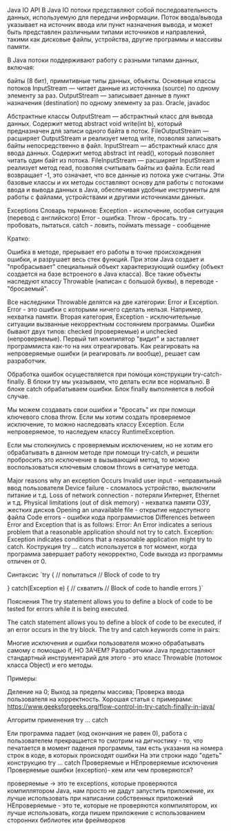 Java IO API
В Java IO потоки представляют собой последовательность данных, используемую для передачи информации. Поток ввода/вывода указывает на источник ввода или пункт назначения вывода, и может быть представлен различными типами источников и направлений, такими как дисковые файлы, устройства, другие программы и массивы памяти.

В Java потоки поддерживают работу с разными типами данных, включая:

байты (8 бит),
примитивные типы данных,
объекты.
Основные классы потоков
InputStream — читает данные из источника (source) по одному элементу за раз.
OutputStream — записывает данные в пункт назначения (destination) по одному элементу за раз.
Oracle, javadoc

Абстрактные классы
OutputStream — абстрактный класс для вывода данных. Содержит метод abstract void write(int b), который предназначен для записи одного байта в поток.
FileOutputStream — расширяет OutputStream и реализует метод write, позволяя записывать байты непосредственно в файл.
InputStream — абстрактный класс для ввода данных. Содержит метод abstract int read(), который позволяет читать один байт из потока.
FileInputStream — расширяет InputStream и реализует метод read, позволяя считывать байты из файла. Если read возвращает -1, это означает, что все данные из потока уже считаны.
Эти базовые классы и их методы составляют основу для работы с потоками ввода и вывода данных в Java, обеспечивая удобные инструменты для работы с файлами, устройствами и другими источниками данных.

Exceptions
Словарь терминов: Exception - исключение, особая ситуация (перевод с английского) Error - ошибка. Throw - бросать. try - пробовать, пытаться. catch - ловить, поймать message - сообщение

Кратко:

Ошибка в методе, прерывает его работы в точке происхождения ошибки, и разрушает весь стек функций. При этом Java создает и "пробрасывает" специальный объект характеризующий ошибку (объект создается на базе встроеного в Java класса). Все такие объекты наследуют классу Throwable (написан с большой буквы), в переводе - "бросаемый".

Все наследники Throwable делятся на две категории: Error и Exception. Error - это ошибки с которыми ничего сделать нельзя. Например, нехватка памяти. Вторая категория, Exception - исключительные ситуации вызванные некорректным состоянием программы. Ошибки бывают двух типов: checked (проверяемые) и unchecked (непроверяемые). Первый тип компилятор "видит" и заставляет программиста как-то на них отреагировать. Как реагировать на непроверяемые ошибки (и реагировать ли вообще), решает сам разработчик.

Обработка ошибок осуществляется при помощи конструкции try-catch-finally. В блоки try мы указываем, что делать если все нормально. В блоке catch обрабатываем ошибки. Блок finally выполняется в любой случае.

Мы можем создавать свои ошибки и "бросать" их при помощи ключевого слова throw. Если мы хотим создать проверяемое исключение, то можно наследовать классу Exception. Если непроверяемое, то наследуем классу RuntimeException.

Если мы столкнулись с проверяемым исключением, но не хотим его обрабатывать в данном методе при помощи try-catch, и решили пробросить это исключение в вызывающий метод, то можно воспользоваться ключевым словом throws в сигнатуре метода.

Major reasons why an exception Occurs
Invalid user input - неправильный ввод пользователя
Device failure - сломалось устройство, выключили питание и т.д.
Loss of network connection - потеряли Интернет, Ethernet и т.д.
Physical limitations (out of disk memory) - нехватка памяти ОЗУ, жестких дисков
Opening an unavailable file - открытие недоступного файла
Code errors - ошибки кода программистов
Differences between Error and Exception that is as follows:
Error: An Error indicates a serious problem that a reasonable application should not try to catch.
Exception: Exception indicates conditions that a reasonable application might try to catch.
Кострукция try ... catch используется в тот момент, когда программа завершает работу некорректно, Code выхода из программы отличен от 0.

Синтаксис
`try { // попытаться // Block of code to try

} catch(Exception e) { // схватить // Block of code to handle errors }`

Пояснения
The try statement allows you to define a block of code to be tested for errors while it is being executed.

The catch statement allows you to define a block of code to be executed, if an error occurs in the try block. The try and catch keywords come in pairs:

Многие исключения и ошибки пользователя можно обрабатывать самому с помощью if, НО ЗАЧЕМ? Разработчики Java предоставляют стандартный инструментарий для этого - это класс Throwable (потомок класса Object) и его методы.

Примеры:

Деление на 0;
Выход за пределы массива;
Проверка ввода пользователя на корректность.
Хорошая статья с примерами: https://www.geeksforgeeks.org/flow-control-in-try-catch-finally-in-java/

Алгоритм применения try ... catch

Ели программа падает (код окончания не равен 0), работа с пользователем прекращается
то смотрим на дигностику - то, что печатается в момент падения программы, там есть указания на номера строк в коде, в которых происходят ошибки
На эти строки надо "одеть" конструкцию try ... catch
Проверяемые и НЕпроверяемые исключения
Проверяемые ошибки (exception)- кем или чем проверяются?

проверяемые -> это те exceptions, которые проверяются компиллятором Java, нам просто не дадут запустить приложение, их лучше использовать при написании собственных приложений
НЕпроверяемые - это те, которые не проверяются копмпилятором, их лучше использовать, когда пишем приложение с использованием сторонних библиотек или фреймворков